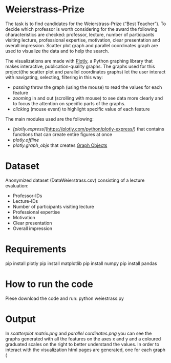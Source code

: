 # Weierstrass-Prize
The task is to find candidates for the Weierstrass-Prize (“Best Teacher”). To decide which professor is worth considering for the award the following characteristics are checked: professor, lecture, number of participants visiting lecture, professional expertise, motivation, clear presentation and overall impression. Scatter plot graph and parallel coordinates graph are used to visualize the data and to help the search.

The  visualizations are made with [Plotly](https://plotly.com/python/), a Python graphing library that makes interactive, publication-quality graphs.
The graphs used for this project(the scatter plot and parallel coordinates graphs) let the user interact with navigating, selecting, filtering in this way:
* *passing* throw the graph (using the mouse) to read the values for each feature
* *zooming* in and out (scrolling with mouse) to see data more clearly and to focus the attention on specific parts of the graphs.
* *clicking* (mouse event) to highlight specific value of each feature

The main modules used are the following:
* *[plotly.express]*(https://plotly.com/python/plotly-express/) that contains functions that can create entire figures at once
* *plotly.offline*
* *plotly.graph_objs*  that creates [Graph Objects](https://plotly.com/python/graph-objects/)

# Dataset
Anonymized dataset (DataWeierstrass.csv) consisting of a lecture evaluation:
* Professor-IDs
* Lecture-IDs
* Number of participants visiting lecture
* Professional expertise
* Motivation
* Clear presentation
* Overall impression

# Requirements

pip install plotly
pip install matplotlib
pip install numpy
pip install pandas


# How to run the code
Plese download the code and run:
python weiestrass.py

# Output
In *scatterplot matrix.png* and *parallel cordinates.png* you can see the graphs generated with all the features on the axes x and y and a coloured graduated scales on the right to better understand the values. In order to interact with the visualization html pages are generated, one for each graph (

